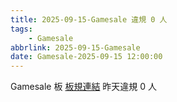```yaml
---
title: 2025-09-15-Gamesale 違規 0 人
tags:
    - Gamesale
abbrlink: 2025-09-15-Gamesale
date: Gamesale-2025-09-15 12:00:00
---
```

Gamesale 板 [板規連結](https://www.ptt.cc/bbs/Gossiping/M.1637425085.A.07D.html)
昨天違規 0 人
